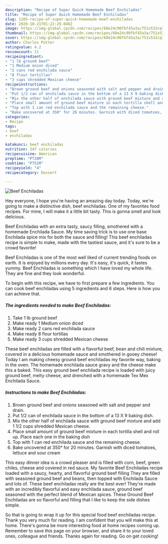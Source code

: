```yaml
---
description: "Recipe of Super Quick Homemade Beef Enchiladas"
title: "Recipe of Super Quick Homemade Beef Enchiladas"
slug: 1205-recipe-of-super-quick-homemade-beef-enchiladas
date: 2020-10-21T01:22:29.046Z
image: https://img-global.cpcdn.com/recipes/60e24c90fbf45a3a/751x532cq70/beef-enchiladas-recipe-main-photo.jpg
thumbnail: https://img-global.cpcdn.com/recipes/60e24c90fbf45a3a/751x532cq70/beef-enchiladas-recipe-main-photo.jpg
cover: https://img-global.cpcdn.com/recipes/60e24c90fbf45a3a/751x532cq70/beef-enchiladas-recipe-main-photo.jpg
author: Charles Potter
ratingvalue: 4.2
reviewcount: 11
recipeingredient:
- "1 lb ground beef"
- "1 Medium onion diced"
- "2 cans red enchilada sauce"
- "8 flour tortillas"
- "3 cups shredded Mexican cheese"
recipeinstructions:
- "Brown ground beef and onions seasoned with salt and pepper and drain."
- "Put 1/2 can of enchilada sauce in the bottom of a 13 X 9 baking dish."
- "Mix the other half of enchilada sauce with ground beef mixture and add 1 1/2 cups shredded Mexican cheese."
- "Place small amount of ground beef mixture in each tortilla shell and roll up. Place each one in the baking dish"
- "Top with 1 can red enchilada sauce and the remaining cheese."
- "Bake uncovered at 350° for 20 minutes. Garnish with diced tomatoes, lettuce and sour cream"
categories:
- Recipe
tags:
- beef
- enchiladas

katakunci: beef enchiladas 
nutrition: 247 calories
recipecuisine: American
preptime: "PT20M"
cooktime: "PT52M"
recipeyield: "4"
recipecategory: Dessert

---
```



![Beef Enchiladas](https://img-global.cpcdn.com/recipes/60e24c90fbf45a3a/751x532cq70/beef-enchiladas-recipe-main-photo.jpg)

Hey everyone, I hope you're having an amazing day today. Today, we're going to make a distinctive dish, beef enchiladas. One of my favorites food recipes. For mine, I will make it a little bit tasty. This is gonna smell and look delicious.

Beef Enchiladas with an extra tasty, saucy filling, smothered with a homemade Enchilada Sauce. My time saving trick is to use one base Enchilada spice mix for both the sauce and filling! This beef enchiladas recipe is simple to make, made with the tastiest sauce, and it&#39;s sure to be a crowd favorite!

Beef Enchiladas is one of the most well liked of current trending foods on earth. It is enjoyed by millions every day. It's easy, it's quick, it tastes yummy. Beef Enchiladas is something which I have loved my whole life. They are fine and they look wonderful.


To begin with this recipe, we have to first prepare a few ingredients. You can cook beef enchiladas using 5 ingredients and 6 steps. Here is how you can achieve that.

<!--inarticleads1-->

##### The ingredients needed to make Beef Enchiladas:

1. Take 1 lb ground beef
1. Make ready 1 Medium onion diced
1. Make ready 2 cans red enchilada sauce
1. Make ready 8 flour tortillas
1. Make ready 3 cups shredded Mexican cheese


These beef enchiladas are filled with a flavorful beef, bean and chili mixture, covered in a delicious homemade sauce and smothered in gooey cheese! Today I am making cheesy ground beef enchiladas my favorite way, baking in the oven. The homemade enchilada sauce gravy and the cheese make this a baked. This easy ground beef enchilada recipe is loaded with juicy ground beef, melty cheese, and drenched with a homemade Tex Mex Enchilada Sauce. 

<!--inarticleads2-->

##### Instructions to make Beef Enchiladas:

1. Brown ground beef and onions seasoned with salt and pepper and drain.
1. Put 1/2 can of enchilada sauce in the bottom of a 13 X 9 baking dish.
1. Mix the other half of enchilada sauce with ground beef mixture and add 1 1/2 cups shredded Mexican cheese.
1. Place small amount of ground beef mixture in each tortilla shell and roll up. Place each one in the baking dish
1. Top with 1 can red enchilada sauce and the remaining cheese.
1. Bake uncovered at 350° for 20 minutes. Garnish with diced tomatoes, lettuce and sour cream


This easy dinner idea is a crowd pleaser and is filled with corn, beef, green chiles, cheese and covered in red sauce. My favorite Beef Enchiladas recipe loaded with a saucy, hearty, and flavorful ground beef filling They are filled with seasoned ground beef and beans, then topped with Enchilada Sauce and lots of. These beef enchiladas really are the best ever! They&#39;re made with an incredibly flavorful and easy enchilada sauce, ground beef seasoned with the perfect blend of Mexican spices. These Ground Beef Enchiladas are so flavorful and filling that I like to keep the side dishes simple. 

So that is going to wrap it up for this special food beef enchiladas recipe. Thank you very much for reading. I am confident that you will make this at home. There's gonna be more interesting food at home recipes coming up. Remember to save this page on your browser, and share it to your loved ones, colleague and friends. Thanks again for reading. Go on get cooking!
